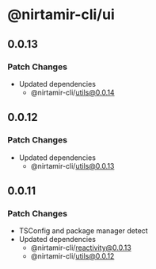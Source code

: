 # @nirtamir-cli/ui

## 0.0.13

### Patch Changes

- Updated dependencies
  - @nirtamir-cli/utils@0.0.14

## 0.0.12

### Patch Changes

- Updated dependencies
  - @nirtamir-cli/utils@0.0.13

## 0.0.11

### Patch Changes

- TSConfig and package manager detect
- Updated dependencies
  - @nirtamir-cli/reactivity@0.0.13
  - @nirtamir-cli/utils@0.0.12
